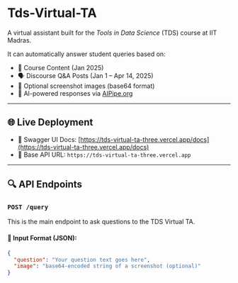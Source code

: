 # Tds-Virtual-TA

A virtual assistant built for the *Tools in Data Science* (TDS) course at IIT Madras.

It can automatically answer student queries based on:

- 📘 Course Content (Jan 2025)
- 🗣️ Discourse Q&A Posts (Jan 1 – Apr 14, 2025)
- 📸 Optional screenshot images (base64 format)
- 🧠 AI-powered responses via [AIPipe.org](https://aipipe.org)

---

## 🌐 Live Deployment

- 🧪 Swagger UI Docs: [https://tds-virtual-ta-three.vercel.app/docs](https://tds-virtual-ta-three.vercel.app/docs)
- 📡 Base API URL: `https://tds-virtual-ta-three.vercel.app`

---

## 🔍 API Endpoints

### `POST /query`

This is the main endpoint to ask questions to the TDS Virtual TA.

#### 📝 Input Format (JSON):

```json
{
  "question": "Your question text goes here",
  "image": "base64-encoded string of a screenshot (optional)"
}